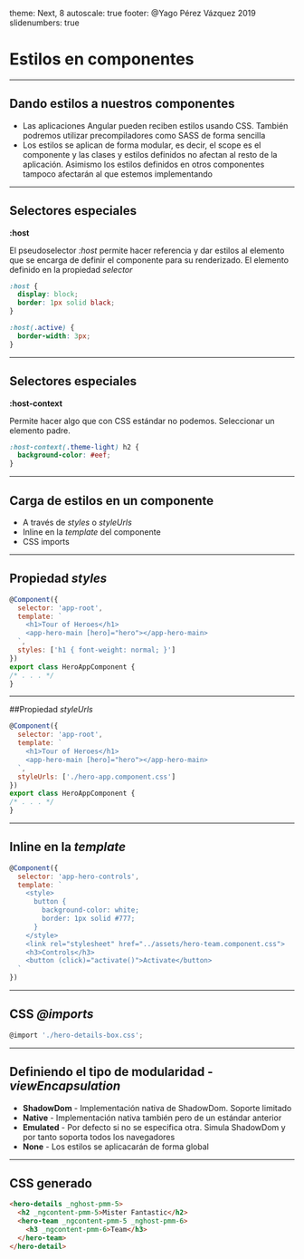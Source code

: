 theme: Next, 8
autoscale: true
footer: @Yago Pérez Vázquez 2019
slidenumbers: true

# Estilos en componentes

--- 

## Dando estilos a nuestros componentes

- Las aplicaciones Angular pueden reciben estilos usando CSS. También podremos utilizar precompiladores como SASS de forma sencilla
- Los estilos se aplican de forma modular, es decir, el scope es el componente y las clases y estilos definidos no afectan al resto de la aplicación. Asimismo los estilos definidos en otros componentes tampoco afectarán al que estemos implementando

---

## Selectores especiales

**:host**

El pseudoselector *:host* permite hacer referencia y dar estilos al elemento que se encarga de definir el componente para su renderizado. El elemento definido en la propiedad *selector*

```css
:host {
  display: block;
  border: 1px solid black;
}

:host(.active) {
  border-width: 3px;
}
```

---



## Selectores especiales

**:host-context**

Permite hacer algo que con CSS estándar no podemos. Seleccionar un elemento padre.

```css
:host-context(.theme-light) h2 {
  background-color: #eef;
}
```

---

## Carga de estilos en un componente

- A través de *styles* o *styleUrls*
- Inline en la *template* del componente
- CSS imports

---

## Propiedad *styles*

```javascript
@Component({
  selector: 'app-root',
  template: `
    <h1>Tour of Heroes</h1>
    <app-hero-main [hero]="hero"></app-hero-main>
  `,
  styles: ['h1 { font-weight: normal; }']
})
export class HeroAppComponent {
/* . . . */
}
```

---

##Propiedad *styleUrls*

```javascript
@Component({
  selector: 'app-root',
  template: `
    <h1>Tour of Heroes</h1>
    <app-hero-main [hero]="hero"></app-hero-main>
  `,
  styleUrls: ['./hero-app.component.css']
})
export class HeroAppComponent {
/* . . . */
}
```

---

## Inline en la *template*

```javascript
@Component({
  selector: 'app-hero-controls',
  template: `
    <style>
      button {
        background-color: white;
        border: 1px solid #777;
      }
    </style>
    <link rel="stylesheet" href="../assets/hero-team.component.css">
    <h3>Controls</h3>
    <button (click)="activate()">Activate</button>
  `
})
```

---

## CSS *@imports*

```javascript
@import './hero-details-box.css';
```

---

## Definiendo el tipo de modularidad - *viewEncapsulation*

- **ShadowDom** - Implementación nativa de ShadowDom. Soporte limitado
- **Native** - Implementación nativa también pero de un estándar anterior
- **Emulated** - Por defecto si no se especifica otra. Simula ShadowDom y por tanto soporta todos los navegadores
- **None** - Los estilos se aplicacarán de forma global

---

## CSS generado

```html
<hero-details _nghost-pmm-5>
  <h2 _ngcontent-pmm-5>Mister Fantastic</h2>
  <hero-team _ngcontent-pmm-5 _nghost-pmm-6>
    <h3 _ngcontent-pmm-6>Team</h3>
  </hero-team>
</hero-detail>
```

